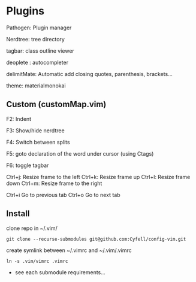 # Plugins

Pathogen: Plugin manager

Nerdtree: tree directory

tagbar: class outline viewer

deoplete : autocompleter

delimitMate: Automatic add closing quotes, parenthesis, brackets...

theme: materialmonokai

## Custom (customMap.vim)
F2: Indent

F3: Show/hide nerdtree

F4: Switch between splits

F5: goto declaration of the word under cursor (using Ctags)

F6: toggle tagbar

Ctrl+j: Resize frame to the left
Ctrl+k: Resize frame up
Ctrl+l: Resize frame down
Ctrl+m: Resize frame to the right

Ctrl+i Go to previous tab 
Ctrl+o Go to next tab

## Install

clone repo in ~/.vim/

`git clone --recurse-submodules git@github.com:Cyfell/config-vim.git`

create symlink between ~/.vimrc and ~/.vim/.vimrc

`ln -s .vim/vimrc .vimrc`

+ see each submodule requirements...

